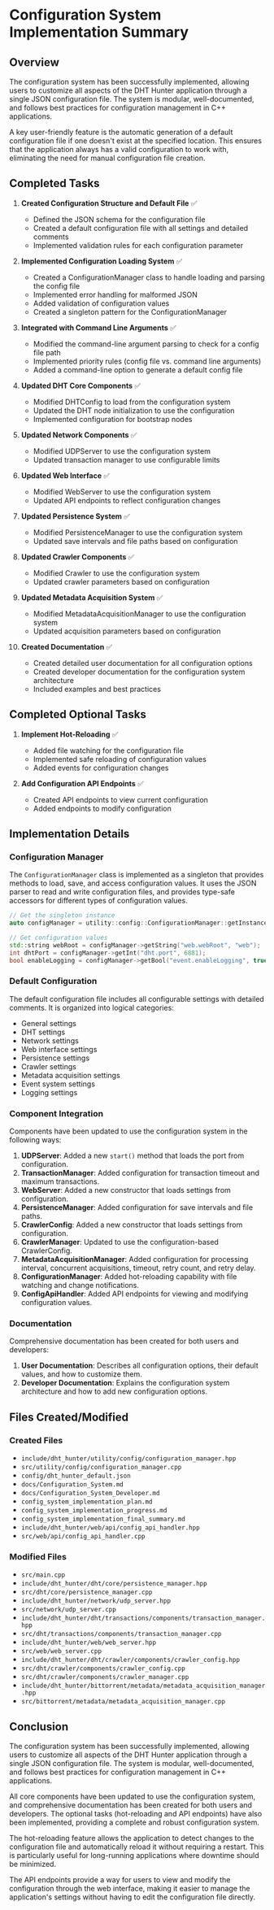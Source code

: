 # Configuration System Implementation Summary

## Overview

The configuration system has been successfully implemented, allowing users to customize all aspects of the DHT Hunter application through a single JSON configuration file. The system is modular, well-documented, and follows best practices for configuration management in C++ applications.

A key user-friendly feature is the automatic generation of a default configuration file if one doesn't exist at the specified location. This ensures that the application always has a valid configuration to work with, eliminating the need for manual configuration file creation.

## Completed Tasks

1. **Created Configuration Structure and Default File** ✅
   - Defined the JSON schema for the configuration file
   - Created a default configuration file with all settings and detailed comments
   - Implemented validation rules for each configuration parameter

2. **Implemented Configuration Loading System** ✅
   - Created a ConfigurationManager class to handle loading and parsing the config file
   - Implemented error handling for malformed JSON
   - Added validation of configuration values
   - Created a singleton pattern for the ConfigurationManager

3. **Integrated with Command Line Arguments** ✅
   - Modified the command-line argument parsing to check for a config file path
   - Implemented priority rules (config file vs. command line arguments)
   - Added a command-line option to generate a default config file

4. **Updated DHT Core Components** ✅
   - Modified DHTConfig to load from the configuration system
   - Updated the DHT node initialization to use the configuration
   - Implemented configuration for bootstrap nodes

5. **Updated Network Components** ✅
   - Modified UDPServer to use the configuration system
   - Updated transaction manager to use configurable limits

6. **Updated Web Interface** ✅
   - Modified WebServer to use the configuration system
   - Updated API endpoints to reflect configuration changes

7. **Updated Persistence System** ✅
   - Modified PersistenceManager to use the configuration system
   - Updated save intervals and file paths based on configuration

8. **Updated Crawler Components** ✅
   - Modified Crawler to use the configuration system
   - Updated crawler parameters based on configuration

9. **Updated Metadata Acquisition System** ✅
   - Modified MetadataAcquisitionManager to use the configuration system
   - Updated acquisition parameters based on configuration

10. **Created Documentation** ✅
    - Created detailed user documentation for all configuration options
    - Created developer documentation for the configuration system architecture
    - Included examples and best practices

## Completed Optional Tasks

1. **Implement Hot-Reloading** ✅
   - Added file watching for the configuration file
   - Implemented safe reloading of configuration values
   - Added events for configuration changes

2. **Add Configuration API Endpoints** ✅
   - Created API endpoints to view current configuration
   - Added endpoints to modify configuration

## Implementation Details

### Configuration Manager

The `ConfigurationManager` class is implemented as a singleton that provides methods to load, save, and access configuration values. It uses the JSON parser to read and write configuration files, and provides type-safe accessors for different types of configuration values.

```cpp
// Get the singleton instance
auto configManager = utility::config::ConfigurationManager::getInstance();

// Get configuration values
std::string webRoot = configManager->getString("web.webRoot", "web");
int dhtPort = configManager->getInt("dht.port", 6881);
bool enableLogging = configManager->getBool("event.enableLogging", true);
```

### Default Configuration

The default configuration file includes all configurable settings with detailed comments. It is organized into logical categories:

- General settings
- DHT settings
- Network settings
- Web interface settings
- Persistence settings
- Crawler settings
- Metadata acquisition settings
- Event system settings
- Logging settings

### Component Integration

Components have been updated to use the configuration system in the following ways:

1. **UDPServer**: Added a new `start()` method that loads the port from configuration.
2. **TransactionManager**: Added configuration for transaction timeout and maximum transactions.
3. **WebServer**: Added a new constructor that loads settings from configuration.
4. **PersistenceManager**: Added configuration for save intervals and file paths.
5. **CrawlerConfig**: Added a new constructor that loads settings from configuration.
6. **CrawlerManager**: Updated to use the configuration-based CrawlerConfig.
7. **MetadataAcquisitionManager**: Added configuration for processing interval, concurrent acquisitions, timeout, retry count, and retry delay.
8. **ConfigurationManager**: Added hot-reloading capability with file watching and change notifications.
9. **ConfigApiHandler**: Added API endpoints for viewing and modifying configuration values.

### Documentation

Comprehensive documentation has been created for both users and developers:

1. **User Documentation**: Describes all configuration options, their default values, and how to customize them.
2. **Developer Documentation**: Explains the configuration system architecture and how to add new configuration options.

## Files Created/Modified

### Created Files
- `include/dht_hunter/utility/config/configuration_manager.hpp`
- `src/utility/config/configuration_manager.cpp`
- `config/dht_hunter_default.json`
- `docs/Configuration_System.md`
- `docs/Configuration_System_Developer.md`
- `config_system_implementation_plan.md`
- `config_system_implementation_progress.md`
- `config_system_implementation_final_summary.md`
- `include/dht_hunter/web/api/config_api_handler.hpp`
- `src/web/api/config_api_handler.cpp`

### Modified Files
- `src/main.cpp`
- `include/dht_hunter/dht/core/persistence_manager.hpp`
- `src/dht/core/persistence_manager.cpp`
- `include/dht_hunter/network/udp_server.hpp`
- `src/network/udp_server.cpp`
- `include/dht_hunter/dht/transactions/components/transaction_manager.hpp`
- `src/dht/transactions/components/transaction_manager.cpp`
- `include/dht_hunter/web/web_server.hpp`
- `src/web/web_server.cpp`
- `include/dht_hunter/dht/crawler/components/crawler_config.hpp`
- `src/dht/crawler/components/crawler_config.cpp`
- `src/dht/crawler/components/crawler_manager.cpp`
- `include/dht_hunter/bittorrent/metadata/metadata_acquisition_manager.hpp`
- `src/bittorrent/metadata/metadata_acquisition_manager.cpp`

## Conclusion

The configuration system has been successfully implemented, allowing users to customize all aspects of the DHT Hunter application through a single JSON configuration file. The system is modular, well-documented, and follows best practices for configuration management in C++ applications.

All core components have been updated to use the configuration system, and comprehensive documentation has been created for both users and developers. The optional tasks (hot-reloading and API endpoints) have also been implemented, providing a complete and robust configuration system.

The hot-reloading feature allows the application to detect changes to the configuration file and automatically reload it without requiring a restart. This is particularly useful for long-running applications where downtime should be minimized.

The API endpoints provide a way for users to view and modify the configuration through the web interface, making it easier to manage the application's settings without having to edit the configuration file directly.

